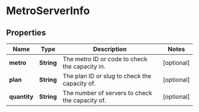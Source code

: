 
# MetroServerInfo

## Properties
Name | Type | Description | Notes
------------ | ------------- | ------------- | -------------
**metro** | **String** | The metro ID or code to check the capacity in. |  [optional]
**plan** | **String** | The plan ID or slug to check the capacity of. |  [optional]
**quantity** | **String** | The number of servers to check the capacity of. |  [optional]



